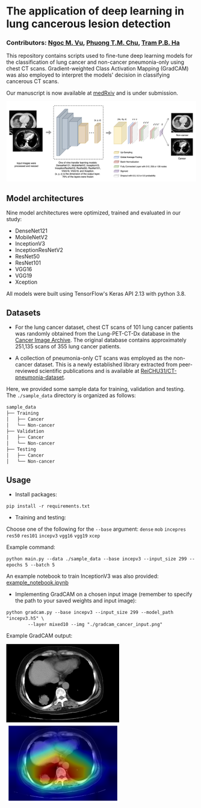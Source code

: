 # The application of deep learning in lung cancerous lesion detection

### Contributors: [Ngoc M. Vu](https://github.com/NgocVuMinh), [Phuong T.M. Chu](https://github.com/ReiCHU31), [Tram P.B. Ha](https://github.com/nhokchihiro)

This repository contains scripts used to fine-tune deep learning models for the classification of lung cancer and non-cancer pneumonia-only using chest CT scans. Gradient-weighted Class Activation Mapping (GradCAM) was also employed to interpret the models' decision in classifying cancerous CT scans.

Our manuscript is now available at [medRxiv](https://doi.org/10.1101/2024.04.12.24305708) and is under submission.

![](https://github.com/NgocVuMinh/Lung-Cancer-Pneumonia-Classification/blob/main/overview1.png)

## Model architectures

Nine model architectures were optimized, trained and evaluated in our study:
* DenseNet121
* MobileNetV2
* InceptionV3
* InceptionResNetV2
* ResNet50
* ResNet101
* VGG16
* VGG19
* Xception

All models were built using TensorFlow's Keras API 2.13 with python 3.8.

## Datasets

* For the lung cancer dataset, chest CT scans of 101 lung cancer patients was randomly obtained from the Lung-PET-CT-Dx database in the [Cancer Image Archive](https://wiki.cancerimagingarchive.net/pages/viewpage.action?pageId=70224216). The original database contains approximately 251,135 scans of 355 lung cancer patients.

* A collection of pneumonia-only CT scans was employed as the non-cancer dataset. This is a newly established library extracted from peer-reviewed scientific publications and is available at [ReiCHU31/CT-pneumonia-dataset](https://github.com/ReiCHU31/CT-pneumonia-dataset).

Here, we provided some sample data for training, validation and testing. The `./sample_data` directory is organized as follows:
```
sample_data
├── Training
│   ├── Cancer       
│   └── Non-cancer    
├── Validation
│   ├── Cancer       
│   └── Non-cancer             
├── Testing
│   ├── Cancer       
│   └── Non-cancer       
```

## Usage

* Install packages:
```
pip install -r requirements.txt
```

* Training and testing:

Choose one of the following for the `--base` argument: 
`dense` `mob` `incepres` `res50` `res101` `incepv3` `vgg16` `vgg19` `xcep`

Example command:
```
python main.py --data ./sample_data --base incepv3 --input_size 299 --epochs 5 --batch 5
```

An example notebook to train InceptionV3 was also provided: [example_notebook.ipynb](https://github.com/NgocVuMinh/Lung-Cancer-Pneumonia-Classification/blob/main/example_notebook.ipynb)

* Implementing GradCAM on a chosen input image (remember to specify the path to your saved weights and input image):
```
python gradcam.py --base incepv3 --input_size 299 --model_path "incepv3.h5" \
        --layer mixed10 --img "./gradcam_cancer_input.png"
```
Example GradCAM output:
<p float="left">
  <img src="https://github.com/NgocVuMinh/Lung-Cancer-Pneumonia-Classification/blob/main/gradcam_cancer_input.png" width="300" />
  <img src="https://github.com/NgocVuMinh/Lung-Cancer-Pneumonia-Classification/blob/main/gradcam_output.png" width="300" /> 
</p>

